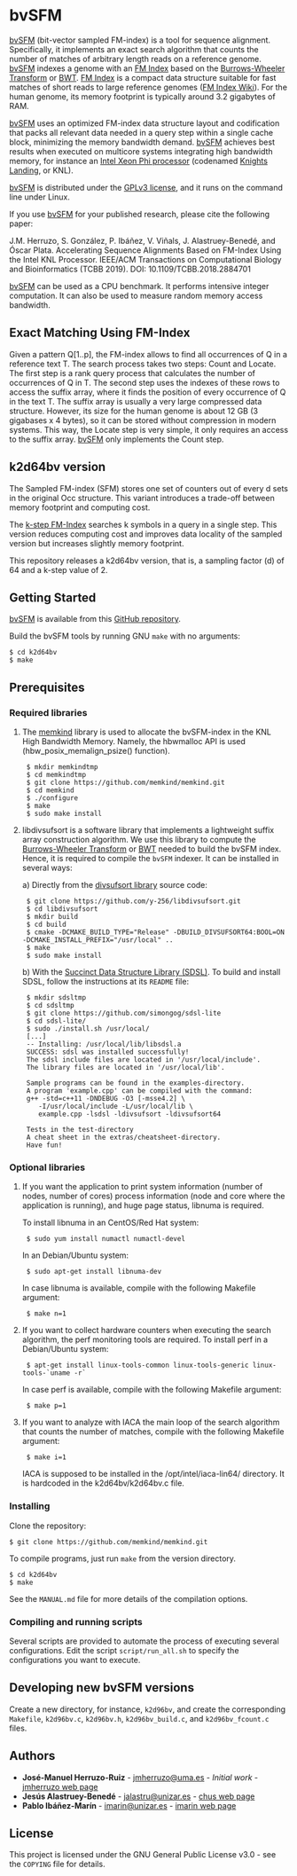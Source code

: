 # bvSFM

[bvSFM] (bit-vector sampled FM-index) is a tool for sequence alignment. Specifically, it implements an exact search
algorithm that counts the number of matches of arbitrary length reads on a reference genome.
[bvSFM] indexes a genome with an [FM Index] based on the [Burrows-Wheeler Transform] or [BWT].
[FM Index] is a compact data structure suitable for fast matches of short reads to large reference genomes ([FM Index Wiki]).
For the human genome, its memory footprint is typically around 3.2 gigabytes of RAM.

[bvSFM] uses an optimized FM-index data structure layout and codification that
packs all relevant data needed in a query step within a single cache block,
minimizing the memory bandwidth demand.
[bvSFM] achieves best results when executed on multicore systems integrating high bandwidth memory,
for instance an [Intel Xeon Phi processor] (codenamed [Knights Landing], or KNL).

[bvSFM] is distributed under the [GPLv3 license], and it runs on the command line under Linux.

If you use [bvSFM] for your published research, please cite the following paper:

J.M. Herruzo, S. González, P. Ibáñez, V. Viñals, J. Alastruey-Benedé, and Óscar Plata.
Accelerating Sequence Alignments Based on FM-Index Using the Intel KNL Processor.
IEEE/ACM Transactions on Computational Biology and Bioinformatics (TCBB 2019).
DOI: 10.1109/TCBB.2018.2884701

[bvSFM] can be used as a CPU benchmark. It performs intensive integer computation.
It can also be used to measure random memory access bandwidth.


## Exact Matching Using FM-Index

Given a pattern Q[1..p], the FM-index allows to find all occurrences of Q in a reference text T.
The search process takes two steps: Count and Locate. The first step is a rank query
process that calculates the number of occurrences of Q in T.
The second step uses the indexes of these rows to access the suffix array, where it
finds the position of every occurrence of Q in the text T.
The suffix array is usually a very large compressed data structure.
However, its size for the human genome is about 12 GB (3 gigabases x 4 bytes),
so it can be stored without compression in modern systems.
This way, the Locate step is very simple, it only requires an access to the suffix array.
[bvSFM] only implements the Count step.


## k2d64bv version

The Sampled FM-index (SFM) stores one set of counters out of every d sets in the original Occ structure.
This variant introduces a trade-off between memory footprint and computing cost.

The [k-step FM-Index] searches k symbols in a query in a single step.
This version reduces computing cost and improves data locality of the sampled version
but increases slightly memory footprint.

This repository releases a k2d64bv version, that is, a sampling factor (d) of 64
and a k-step value of 2.


## Getting Started

[bvSFM] is available from this [GitHub repository].

Build the bvSFM tools by running GNU `make` with no arguments:

    $ cd k2d64bv
    $ make


## Prerequisites

### Required libraries

1) The [memkind] library is used to allocate the bvSFM-index in the KNL High Bandwidth Memory.
   Namely, the hbwmalloc API is used (hbw_posix_memalign_psize() function).

        $ mkdir memkindtmp
        $ cd memkindtmp
        $ git clone https://github.com/memkind/memkind.git
        $ cd memkind
        $ ./configure
        $ make
        $ sudo make install


2) libdivsufsort is a software library that implements a lightweight suffix array construction algorithm.
   We use this library to compute the [Burrows-Wheeler Transform] or [BWT] needed to build the bvSFM index.
   Hence, it is required to compile the `bvSFM` indexer.
   It can be installed in several ways:

    a) Directly from the [divsufsort library] source code:

        $ git clone https://github.com/y-256/libdivsufsort.git
        $ cd libdivsufsort
        $ mkdir build
        $ cd build
        $ cmake -DCMAKE_BUILD_TYPE="Release" -DBUILD_DIVSUFSORT64:BOOL=ON -DCMAKE_INSTALL_PREFIX="/usr/local" ..
        $ make
        $ sudo make install

    b) With the [Succinct Data Structure Library (SDSL)]. To build and install SDSL, follow the instructions at its `README` file:

        $ mkdir sdsltmp
        $ cd sdsltmp
        $ git clone https://github.com/simongog/sdsl-lite
        $ cd sdsl-lite/
        $ sudo ./install.sh /usr/local/
        [...]
        -- Installing: /usr/local/lib/libsdsl.a
        SUCCESS: sdsl was installed successfully!
        The sdsl include files are located in '/usr/local/include'.
        The library files are located in '/usr/local/lib'.
         
        Sample programs can be found in the examples-directory.
        A program 'example.cpp' can be compiled with the command: 
        g++ -std=c++11 -DNDEBUG -O3 [-msse4.2] \
           -I/usr/local/include -L/usr/local/lib \
           example.cpp -lsdsl -ldivsufsort -ldivsufsort64
         
        Tests in the test-directory
        A cheat sheet in the extras/cheatsheet-directory.
        Have fun!


### Optional libraries


1) If you want the application to print system information (number of nodes, number of cores)
   process information (node and core where the application is running),
   and huge page status, libnuma is required.

   To install libnuma in an CentOS/Red Hat system:

        $ sudo yum install numactl numactl-devel

   In an Debian/Ubuntu system:
   
        $ sudo apt-get install libnuma-dev 

   In case libnuma is available, compile with the following Makefile argument:

        $ make n=1


2) If you want to collect hardware counters when executing the search algorithm,
   the perf monitoring tools are required. To install perf in a Debian/Ubuntu system: 

        $ apt-get install linux-tools-common linux-tools-generic linux-tools-`uname -r`
   
   In case perf is available, compile with the following Makefile argument:

        $ make p=1


3) If you want to analyze with IACA the main loop of the search algorithm that
   counts the number of matches, compile with the following Makefile argument:

        $ make i=1
        
   IACA is supposed to be installed in the /opt/intel/iaca-lin64/ directory.
   It is hardcoded in the k2d64bv/k2d64bv.c file.


### Installing

Clone the repository:

    $ git clone https://github.com/memkind/memkind.git


To compile programs, just run `make` from the version directory.

    $ cd k2d64bv
    $ make

See the `MANUAL.md` file for more details of the compilation options.


### Compiling and running scripts

Several scripts are provided to automate the process of executing several configurations.
Edit the script `script/run_all.sh` to specify the configurations you want to execute.


## Developing new bvSFM versions

Create a new directory, for instance, `k2d96bv`, and create the corresponding
 `Makefile`, `k2d96bv.c`, `k2d96bv.h`, `k2d96bv_build.c`, and `k2d96bv_fcount.c` files.


## Authors

* **José-Manuel Herruzo-Ruiz** - jmherruzo@uma.es - *Initial work* - [jmherruzo web page]
* **Jesús Alastruey-Benedé** - jalastru@unizar.es - [chus web page]
* **Pablo Ibáñez-Marín** - imarin@unizar.es - [imarin web page]


## License

This project is licensed under the GNU General Public License v3.0 - see the `COPYING` file for details.



[BWT]:                                                http://en.wikipedia.org/wiki/Burrows-Wheeler_transform
[bvSFM]:                                              https://ieeexplore.ieee.org/document/8566001
[Burrows-Wheeler Transform]:                          https://www.hpl.hp.com/techreports/Compaq-DEC/SRC-RR-124.html
[chus web page]:                                      http://webdiis.unizar.es/u/chus/
[FM Index]:                                           http://portal.acm.org/citation.cfm?id=796543
[FM Index Wiki]:                                      http://en.wikipedia.org/wiki/FM-index
[GitHub repository]:                                  https://github.com/chusAB/bvSFMindex
[GPLv3 license]:                                      http://www.gnu.org/licenses/gpl-3.0.html
[imarin web page]:                                    http://webdiis.unizar.es/u/imarin/
[jmherruzo web page]:                                 https://github.com/jmherruzo
[Intel Xeon Phi processor]:                           https://ieeexplore.ieee.org/document/7453080
[Knights Landing]:                                    https://www.elsevier.com/books/intel-xeon-phi-processor-high-performance-programming/jeffers/978-0-12-809194-4
[k-step FM-Index]:                                    https://github.com/achacond/k-step_FM-index
[divsufsort library]:                                 https://github.com/y-256/libdivsufsort/
[memkind]:                                            https://github.com/memkind/memkind
[Succinct Data Structure Library (SDSL)]:             https://github.com/simongog/sdsl-lite
